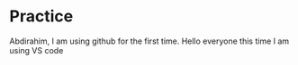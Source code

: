 # Practice
Abdirahim, I am using github for the first time.
Hello everyone this time I am using VS code